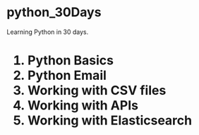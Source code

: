 # python_30Days
Learning Python in 30 days.
<h1>
  <ol>
    <li> Python Basics </li>
    <li> Python Email </li>
    <li> Working with CSV files </li>
    <li> Working with APIs </li>
    <li> Working with Elasticsearch </li>
  </ol>
</hl>

